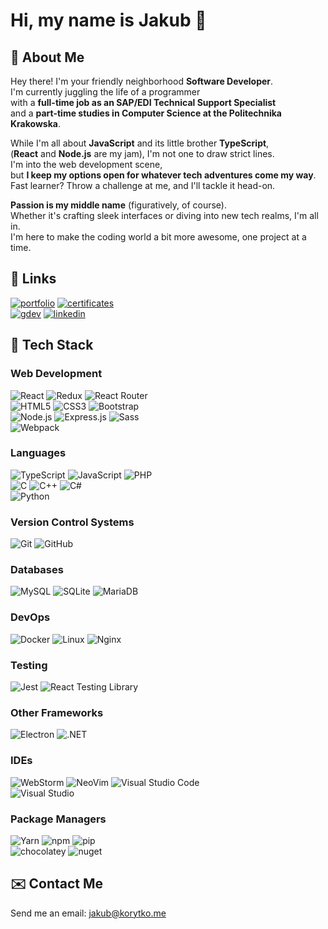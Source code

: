 
# Hi, my name is Jakub 👋

## 🚀 About Me

Hey there! I'm your friendly neighborhood **Software Developer**.\
I'm currently juggling the life of a programmer\
with a **full-time job as an SAP/EDI Technical Support Specialist**\
and a **part-time studies in Computer Science at the Politechnika Krakowska**.

While I'm all about **JavaScript** and its little brother **TypeScript**,\
(**React** and **Node.js** are my jam),
I'm not one to draw strict lines.\
I'm into the web development scene,\
but **I keep my options open for whatever tech adventures come my way**.\
Fast learner? Throw a challenge at me, and I'll tackle it head-on.

**Passion is my middle name** (figuratively, of course).\
Whether it's crafting sleek interfaces or diving into new tech realms, I'm all in.\
I'm here to make the coding world a bit more awesome, one project at a time.

## 🔗 Links

[![portfolio](https://img.shields.io/badge/my_portfolio-ffd700?style=for-the-badge&logo=ko-fi&logoColor=black)](https://korytko.dev)
[![certificates](https://img.shields.io/badge/certificates-ff7000?style=for-the-badge&logo=udemy&logoColor=black)](https://korytko.dev/cert)\
[![gdev](https://img.shields.io/badge/google%20developer-0F9D58?style=for-the-badge&logo=google&logoColor=white)](https://g.dev/korytko)
[![linkedin](https://img.shields.io/badge/linkedin-0A66C2?style=for-the-badge&logo=linkedin&logoColor=white)](https://www.linkedin.com/in/jakub-korytko/)

## 🔨 Tech Stack

### Web Development

![React](https://img.shields.io/badge/-React-05122A?style=flat&logo=react)
![Redux](https://img.shields.io/badge/-Redux-05122A?style=flat&logo=redux)
![React Router](https://img.shields.io/badge/-React%20Router-05122A?style=flat&logo=react-router)
\
![HTML5](https://img.shields.io/badge/-HTML5-05122A?style=flat&logo=html5)
![CSS3](https://img.shields.io/badge/-CSS3-05122A?style=flat&logo=css3)
![Bootstrap](https://img.shields.io/badge/-Bootstrap-05122A?style=flat&logo=bootstrap)
\
![Node.js](https://img.shields.io/badge/-Node.js-05122A?style=flat&logo=node.js)
![Express.js](https://img.shields.io/badge/-Express.js-05122A?style=flat&logo=express)
![Sass](https://img.shields.io/badge/-Sass-05122A?style=flat&logo=sass)
\
![Webpack](https://img.shields.io/badge/-Webpack-05122A?style=flat&logo=webpack)

### Languages

![TypeScript](https://img.shields.io/badge/-TypeScript-05122A?style=flat&logo=typescript)
![JavaScript](https://img.shields.io/badge/-JavaScript-05122A?style=flat&logo=javascript)
![PHP](https://img.shields.io/badge/-PHP-05122A?style=flat&logo=php)
\
![C](https://img.shields.io/badge/-C-05122A?style=flat&logo=c)
![C++](https://img.shields.io/badge/-C++-05122A?style=flat&logo=c%2B%2B)
![C#](https://img.shields.io/badge/-C%23-05122A?style=flat&logo=c-sharp)
\
![Python](https://img.shields.io/badge/-Python-05122A?style=flat&logo=python)

### Version Control Systems

![Git](https://img.shields.io/badge/-Git-05122A?style=flat&logo=git)
![GitHub](https://img.shields.io/badge/-GitHub-05122A?style=flat&logo=github)

### Databases

![MySQL](https://img.shields.io/badge/-MySQL-05122A?style=flat&logo=mysql)
![SQLite](https://img.shields.io/badge/-SQLite-05122A?style=flat&logo=sqlite)
![MariaDB](https://img.shields.io/badge/-MariaDB-05122A?style=flat&logo=mariadb)

### DevOps

![Docker](https://img.shields.io/badge/-Docker-05122A?style=flat&logo=docker)
![Linux](https://img.shields.io/badge/-Linux-05122A?style=flat&logo=linux)
![Nginx](https://img.shields.io/badge/-Nginx-05122A?style=flat&logo=nginx)

### Testing

![Jest](https://img.shields.io/badge/-Jest-05122A?style=flat&logo=jest)
![React Testing Library](https://img.shields.io/badge/-React%20Testing%20Library-05122A?style=flat&logo=testing-library)

### Other Frameworks

![Electron](https://img.shields.io/badge/-Electron-05122A?style=flat&logo=electron)
![.NET](https://img.shields.io/badge/-.NET-05122A?style=flat&logo=.net)

### IDEs

![WebStorm](https://img.shields.io/badge/-WebStorm-05122A?style=flat&logo=webstorm)
![NeoVim](https://img.shields.io/badge/-NeoVim-05122A?style=flat&logo=neovim)
![Visual Studio Code](https://img.shields.io/badge/-Visual%20Studio%20Code-05122A?style=flat&logo=visual-studio-code)
\
![Visual Studio](https://img.shields.io/badge/-Visual%20Studio-05122A?style=flat&logo=visual-studio)

### Package Managers

![Yarn](https://img.shields.io/badge/-Yarn-05122A?style=flat&logo=yarn)
![npm](https://img.shields.io/badge/-npm-05122A?style=flat&logo=npm)
![pip](https://img.shields.io/badge/-pip-05122A?style=flat&logo=pypi)
\
![chocolatey](https://img.shields.io/badge/-chocolatey-05122A?style=flat&logo=chocolatey)
![nuget](https://img.shields.io/badge/-nuget-05122A?style=flat&logo=nuget)

## ✉️ Contact Me

Send me an email: <jakub@korytko.me>

